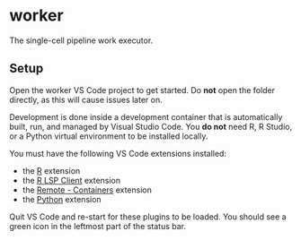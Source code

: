 worker
======

The single-cell pipeline work executor.

Setup
-----

Open the worker VS Code project to get started. Do **not** open the folder directly,
as this will cause issues later on.

Development is done inside a development container that is automatically built,
run, and managed by Visual Studio Code. You **do not** need R, R Studio, or a Python
virtual environment to be installed locally.

You must have the following VS Code extensions installed:

* the [R](https://marketplace.visualstudio.com/items?itemName=Ikuyadeu.r) extension
* the [R LSP Client](https://marketplace.visualstudio.com/items?itemName=REditorSupport.r-lsp) extension
* the [Remote - Containers](https://marketplace.visualstudio.com/items?itemName=ms-vscode-remote.remote-containers) extension
* the [Python](https://marketplace.visualstudio.com/items?itemName=ms-python.python) extension

Quit VS Code and re-start for these plugins to be loaded. You should see a green icon
in the leftmost part of the status bar.


